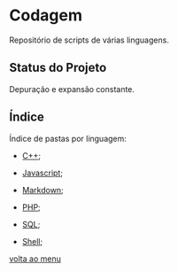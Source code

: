 # Codagem
Repositório de scripts de várias linguagens.

## Status do Projeto
Depuração e expansão constante.

<a id="menu"></a>

## Índice
Índice de pastas por linguagem:
* [C++](https://github.com/robison-joel/Codagem/tree/main/C%2B%2B);

* [Javascript](https://github.com/robison-joel/Codagem/tree/main/JavaScript);

* [Markdown](https://github.com/robison-joel/Codagem/tree/main/Markdown);

* [PHP](https://github.com/robison-joel/Codagem/tree/main/PHP);

* [SQL](https://github.com/robison-joel/Codagem/tree/main/SQL);

* [Shell](https://github.com/robison-joel/Codagem/tree/main/Shell);


[volta ao menu](#menu)

